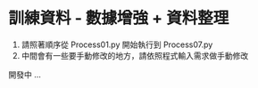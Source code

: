 # 訓練資料 - 數據增強 + 資料整理
1. 請照著順序從 Process01.py 開始執行到 Process07.py
2. 中間會有一些要手動修改的地方，請依照程式輸入需求做手動修改

開發中 ...
